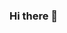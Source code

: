 ### Hi there 👋

<!--
**owolabioromidayo/owolabioromidayo** is a ✨ _special_ ✨ repository because its `README.md` (this file) appears on your GitHub profile.

Here are some ideas to get you started:


<h1 align="center">Hi 👋, I'm Owolabi Oromidayo</h1>
<h3 align="center">Python Developer and Aspiring Backend Engineer </h3>


<!--
🔭 I’m currently working on [covidash](https://github.com/anandrajaram21/covidash) 

- 🌱 I’m currently learning FullStack Web Development from the site fullstackopen.com


<p align="left">
<h3 align="left">Connect with me:</h3>
<a href="https://www.linkedin.com/in/oromidayo-owolabi-2792a9191/" target="blank"><img align="center" src="https://cdn.jsdelivr.net/npm/simple-icons@3.0.1/icons/linkedin.svg" alt="" height="30" width="40" /></a>
</p>

<hr>

<h3 align="left">Languages</h3>
<p align="left">
  <a href="https://www.python.org" target="_blank"> <img src="https://devicons.github.io/devicon/devicon.git/icons/python/python-original.svg" alt="python" width="40" height="40"/></a>
  <a href="https://www.w3.org/html/" target="_blank"> <img src="https://devicons.github.io/devicon/devicon.git/icons/html5/html5-original-wordmark.svg" alt="html5" width="40" height="40"/></a>
  <a href="https://www.w3schools.com/css/" target="_blank"> <img src="https://devicons.github.io/devicon/devicon.git/icons/css3/css3-original-wordmark.svg" alt="css3" width="40" height="40"/></a>
  <a href="https://developer.mozilla.org/en-US/docs/Web/JavaScript" target="_blank"> <img src="https://devicons.github.io/devicon/devicon.git/icons/javascript/javascript-original.svg" alt="javascript" width="40" height="40"/></a>
  <a href="https://www.java.com" target="_blank"> <img src="https://devicons.github.io/devicon/devicon.git/icons/c/c-original-wordmark.svg" alt="java" width="40" height="40"/></a>
</p>

<hr>

<h3 align="left">Tools and Frameworks</h3>
<p align="left">
  <a href="" target="_blank"> <img src="https://www.vectorlogo.zone/logos/pocoo_flask/pocoo_flask-icon.svg" alt="flask" width="40" height="40"/></a>
  <a href="https://reactjs.org/" target="_blank"> <img src="https://devicons.github.io/devicon/devicon.git/icons/react/react-original-wordmark.svg" alt="react" width="40" height="40"/></a>
  <a href="https://www.linux.org/" target="_blank"> <img src="https://devicons.github.io/devicon/devicon.git/icons/linux/linux-original.svg" alt="linux" width="40" height="40"/></a>
</p>

<p>&nbsp;<img align="center" src="https://github-readme-stats.vercel.app/api?username=owolabioromidayo&show_icons=true" alt="owolabioromidayo" /></p>
